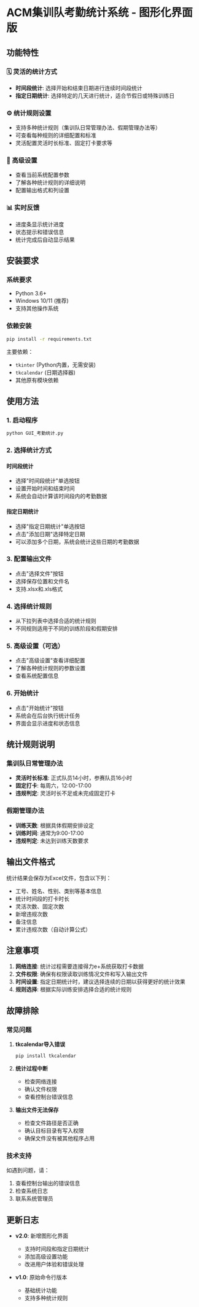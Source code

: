 # ACM集训队考勤统计系统 - 图形化界面版

## 功能特性

### 🗓️ 灵活的统计方式
- **时间段统计**: 选择开始和结束日期进行连续时间段统计
- **指定日期统计**: 选择特定的几天进行统计，适合节假日或特殊训练日

### ⚙️ 统计规则设置
- 支持多种统计规则（集训队日常管理办法、假期管理办法等）
- 可查看每种规则的详细配置和标准
- 灵活配置灵活时长标准、固定打卡要求等

### 🎯 高级设置
- 查看当前系统配置参数
- 了解各种统计规则的详细说明
- 配置输出格式和列设置

### 📊 实时反馈
- 进度条显示统计进度
- 状态提示和错误信息
- 统计完成后自动显示结果

## 安装要求

### 系统要求
- Python 3.6+
- Windows 10/11 (推荐)
- 支持其他操作系统

### 依赖安装
```bash
pip install -r requirements.txt
```

主要依赖：
- `tkinter` (Python内置，无需安装)
- `tkcalendar` (日期选择器)
- 其他原有模块依赖

## 使用方法

### 1. 启动程序
```bash
python GUI_考勤统计.py
```

### 2. 选择统计方式

#### 时间段统计
- 选择"时间段统计"单选按钮
- 设置开始时间和结束时间
- 系统会自动计算该时间段内的考勤数据

#### 指定日期统计
- 选择"指定日期统计"单选按钮
- 点击"添加日期"选择特定日期
- 可以添加多个日期，系统会统计这些日期的考勤数据

### 3. 配置输出文件
- 点击"选择文件"按钮
- 选择保存位置和文件名
- 支持.xlsx和.xls格式

### 4. 选择统计规则
- 从下拉列表中选择合适的统计规则
- 不同规则适用于不同的训练阶段和假期安排

### 5. 高级设置（可选）
- 点击"高级设置"查看详细配置
- 了解各种统计规则的参数设置
- 查看系统配置信息

### 6. 开始统计
- 点击"开始统计"按钮
- 系统会在后台执行统计任务
- 界面会显示进度和状态信息

## 统计规则说明

### 集训队日常管理办法
- **灵活时长标准**: 正式队员14小时，参赛队员16小时
- **固定打卡**: 每周六，12:00-17:00
- **违规判定**: 灵活时长不足或未完成固定打卡

### 假期管理办法
- **训练天数**: 根据具体假期安排设定
- **训练时间**: 通常为9:00-17:00
- **违规判定**: 未达到训练天数要求

## 输出文件格式

统计结果会保存为Excel文件，包含以下列：
- 工号、姓名、性别、类别等基本信息
- 统计时间段的打卡时长
- 灵活次数、固定次数
- 新增违规次数
- 备注信息
- 累计违规次数（自动计算公式）

## 注意事项

1. **网络连接**: 统计过程需要连接得力e+系统获取打卡数据
2. **文件权限**: 确保有权限读取训练情况文件和写入输出文件
3. **时间设置**: 指定日期统计时，建议选择连续的日期以获得更好的统计效果
4. **规则选择**: 根据实际训练安排选择合适的统计规则

## 故障排除

### 常见问题

1. **tkcalendar导入错误**
   ```bash
   pip install tkcalendar
   ```

2. **统计过程中断**
   - 检查网络连接
   - 确认文件权限
   - 查看控制台错误信息

3. **输出文件无法保存**
   - 检查文件路径是否正确
   - 确认目标目录有写入权限
   - 确保文件没有被其他程序占用

### 技术支持

如遇到问题，请：
1. 查看控制台输出的错误信息
2. 检查系统日志
3. 联系系统管理员

## 更新日志

- **v2.0**: 新增图形化界面
  - 支持时间段和指定日期统计
  - 添加高级设置功能
  - 改进用户体验和错误处理

- **v1.0**: 原始命令行版本
  - 基础统计功能
  - 支持多种统计规则
